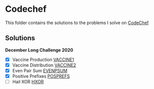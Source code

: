 # Codechef

This folder contains the solutions to the problems I solve on [CodeChef](https://www.codechef.com/)

## Solutions

**December Long Challenge 2020**

- [x] Vaccine Production [VACCINE1](VACCINE1.py)
- [x] Vaccine Distribution [VACCINE2](VACCINE2)
- [x] Even Pair Sum [EVENPSUM](EVENPSUM.py)
- [x] Positive Prefixes [POSPREFS](POSPREFS.py)
- [ ] Hail XOR [HXOR](HXOR.py)